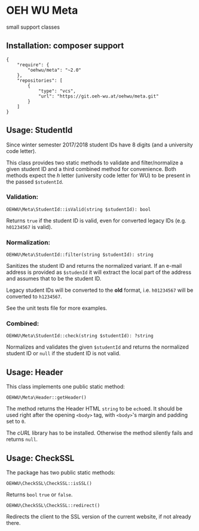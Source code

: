 # OEH WU Meta

small support classes 

## Installation: composer support
    {
        "require": {
            "oehwu/meta": "~2.0"
        },
        "repositories": [
            {
                "type": "vcs",
                "url": "https://git.oeh-wu.at/oehwu/meta.git"
            }
        ]
    }

## Usage: StudentId
Since winter semester 2017/2018 student IDs have 8 digits (and a university code letter).

This class provides two static methods to validate and filter/normalize a given student ID and a third combined method for convenience.
Both methods expect the *h* letter (university code letter for WU) to be present in the passed `$studentId`.
 
### Validation:

    OEHWU\Meta\StudentId::isValid(string $studentId): bool

Returns `true` if the student ID is valid, even for converted legacy IDs (e.g. `h01234567` is valid).

### Normalization:

    OEHWU\Meta\StudentId::filter(string $studentId): string

Sanitizes the student ID and returns the normalized variant.
If an e-mail address is provided as `$studenId` it will extract the local part of the address
and assumes that to be the student ID.

Legacy student IDs will be converted to the **old** format, i.e. `h01234567` will be converted to `h1234567`.

See the unit tests file for more examples.

### Combined:

    OEHWU\Meta\StudentId::check(string $studentId): ?string

Normalizes and validates the given `$studentId` and returns the normalized student ID
or `null` if the student ID is not valid. 


## Usage: Header
This class implements one public static method:

    OEHWU\Meta\Header::getHeader()

The method returns the Header HTML `string` to be `echo`ed.
It should be used right after the opening `<body>` tag, with `<body>`'s margin and padding set to `0`.

The *cURL* library has to be installed. Otherwise the method silently fails and returns `null`.

## Usage: CheckSSL
The package has two public static methods:

    OEHWU\CheckSSL\CheckSSL::isSSL()

Returns `bool` `true` or `false`.

    OEHWU\CheckSSL\CheckSSL::redirect()

Redirects the client to the SSL version of the current website, if not already there.
